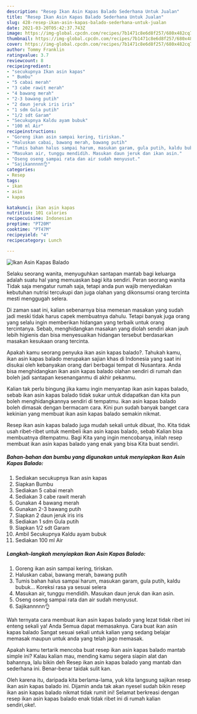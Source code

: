 ```yaml
---
description: "Resep Ikan Asin Kapas Balado Sederhana Untuk Jualan"
title: "Resep Ikan Asin Kapas Balado Sederhana Untuk Jualan"
slug: 428-resep-ikan-asin-kapas-balado-sederhana-untuk-jualan
date: 2021-03-20T05:42:37.743Z
image: https://img-global.cpcdn.com/recipes/7b1471c8e6d8f257/680x482cq70/ikan-asin-kapas-balado-foto-resep-utama.jpg
thumbnail: https://img-global.cpcdn.com/recipes/7b1471c8e6d8f257/680x482cq70/ikan-asin-kapas-balado-foto-resep-utama.jpg
cover: https://img-global.cpcdn.com/recipes/7b1471c8e6d8f257/680x482cq70/ikan-asin-kapas-balado-foto-resep-utama.jpg
author: Tommy Franklin
ratingvalue: 3.7
reviewcount: 8
recipeingredient:
- "secukupnya Ikan asin kapas"
- " Bumbu"
- "5 cabai merah"
- "3 cabe rawit merah"
- "4 bawang merah"
- "2-3 bawang putih"
- "2 daun jeruk iris iris"
- "1 sdm Gula putih"
- "1/2 sdt Garam"
- "Secukupnya Kaldu ayam bubuk"
- "100 ml Air"
recipeinstructions:
- "Goreng ikan asin sampai kering, tiriskan."
- "Haluskan cabai, bawang merah, bawang putih"
- "Tumis bahan halus sampai harum, masukan garam, gula putih, kaldu bubuk... Koreksi rasa ya sesuai selera"
- "Masukan air, tunggu mendidih. Masukan daun jeruk dan ikan asin."
- "Oseng oseng sampai rata dan air sudah menyusut."
- "Sajikannnnn👌"
categories:
- Resep
tags:
- ikan
- asin
- kapas

katakunci: ikan asin kapas 
nutrition: 101 calories
recipecuisine: Indonesian
preptime: "PT20M"
cooktime: "PT47M"
recipeyield: "4"
recipecategory: Lunch

---
```



![Ikan Asin Kapas Balado](https://img-global.cpcdn.com/recipes/7b1471c8e6d8f257/680x482cq70/ikan-asin-kapas-balado-foto-resep-utama.jpg)

Selaku seorang wanita, menyuguhkan santapan mantab bagi keluarga adalah suatu hal yang memuaskan bagi kita sendiri. Peran seorang  wanita Tidak saja mengatur rumah saja, tetapi anda pun wajib menyediakan kebutuhan nutrisi tercukupi dan juga olahan yang dikonsumsi orang tercinta mesti menggugah selera.

Di zaman  saat ini, kalian sebenarnya bisa memesan masakan yang sudah jadi meski tidak harus capek membuatnya dahulu. Tetapi banyak juga orang yang selalu ingin memberikan hidangan yang terbaik untuk orang tercintanya. Sebab, menghidangkan masakan yang diolah sendiri akan jauh lebih higienis dan bisa menyesuaikan hidangan tersebut berdasarkan masakan kesukaan orang tercinta. 



Apakah kamu seorang penyuka ikan asin kapas balado?. Tahukah kamu, ikan asin kapas balado merupakan sajian khas di Indonesia yang saat ini disukai oleh kebanyakan orang dari berbagai tempat di Nusantara. Anda bisa menghidangkan ikan asin kapas balado olahan sendiri di rumah dan boleh jadi santapan kesenanganmu di akhir pekanmu.

Kalian tak perlu bingung jika kamu ingin menyantap ikan asin kapas balado, sebab ikan asin kapas balado tidak sukar untuk didapatkan dan kita pun boleh menghidangkannya sendiri di tempatmu. ikan asin kapas balado boleh dimasak dengan bermacam cara. Kini pun sudah banyak banget cara kekinian yang membuat ikan asin kapas balado semakin nikmat.

Resep ikan asin kapas balado juga mudah sekali untuk dibuat, lho. Kita tidak usah ribet-ribet untuk membeli ikan asin kapas balado, sebab Kalian bisa membuatnya ditempatmu. Bagi Kita yang ingin mencobanya, inilah resep membuat ikan asin kapas balado yang enak yang bisa Kita buat sendiri.

<!--inarticleads1-->

##### Bahan-bahan dan bumbu yang digunakan untuk menyiapkan Ikan Asin Kapas Balado:

1. Sediakan secukupnya Ikan asin kapas
1. Siapkan  Bumbu
1. Sediakan 5 cabai merah
1. Sediakan 3 cabe rawit merah
1. Gunakan 4 bawang merah
1. Gunakan 2-3 bawang putih
1. Siapkan 2 daun jeruk iris iris
1. Sediakan 1 sdm Gula putih
1. Siapkan 1/2 sdt Garam
1. Ambil Secukupnya Kaldu ayam bubuk
1. Sediakan 100 ml Air




<!--inarticleads2-->

##### Langkah-langkah menyiapkan Ikan Asin Kapas Balado:

1. Goreng ikan asin sampai kering, tiriskan.
1. Haluskan cabai, bawang merah, bawang putih
1. Tumis bahan halus sampai harum, masukan garam, gula putih, kaldu bubuk... Koreksi rasa ya sesuai selera
1. Masukan air, tunggu mendidih. Masukan daun jeruk dan ikan asin.
1. Oseng oseng sampai rata dan air sudah menyusut.
1. Sajikannnnn👌




Wah ternyata cara membuat ikan asin kapas balado yang lezat tidak ribet ini enteng sekali ya! Anda Semua dapat memasaknya. Cara buat ikan asin kapas balado Sangat sesuai sekali untuk kalian yang sedang belajar memasak maupun untuk anda yang telah jago memasak.

Apakah kamu tertarik mencoba buat resep ikan asin kapas balado mantab simple ini? Kalau kalian mau, mending kamu segera siapin alat dan bahannya, lalu bikin deh Resep ikan asin kapas balado yang mantab dan sederhana ini. Benar-benar taidak sulit kan. 

Oleh karena itu, daripada kita berlama-lama, yuk kita langsung sajikan resep ikan asin kapas balado ini. Dijamin anda tak akan nyesel sudah bikin resep ikan asin kapas balado nikmat tidak rumit ini! Selamat berkreasi dengan resep ikan asin kapas balado enak tidak ribet ini di rumah kalian sendiri,oke!.

